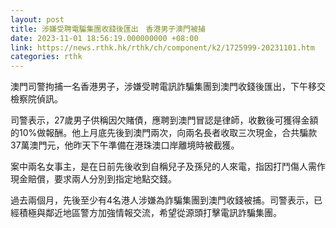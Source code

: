 ```yaml
---
layout: post
title: 涉嫌受聘電騙集團收錢後匯出　香港男子澳門被捕
date: 2023-11-01 18:56:19.000000000 +08:00
link: https://news.rthk.hk/rthk/ch/component/k2/1725999-20231101.htm
categories: rthk
---
```


澳門司警拘捕一名香港男子，涉嫌受聘電訊詐騙集團到澳門收錢後匯出，下午移交檢察院偵訊。

司警表示，27歲男子供稱因欠賭債，應聘到澳門冒認是律師，收數後可獲得金額的10%做報酬。他上月底先後到澳門兩次，向兩名長者收取三次現金，合共騙款37萬澳門元，他昨天下午準備在港珠澳口岸離境時被截獲。

案中兩名女事主，是在日前先後收到自稱兒子及孫兒的人來電，指因打鬥傷人需作現金賠償，要求兩人分別到指定地點交錢。

過去兩個月，先後至少有4名港人涉嫌為詐騙集團到澳門收錢被捕。司警表示，已經積極與鄰近地區警方加強情報交流，希望從源頭打擊電訊詐騙集團。
